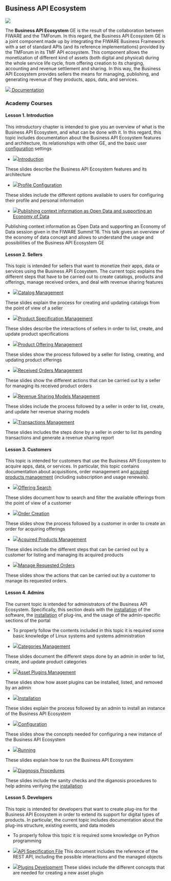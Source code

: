 <h2>Business API Ecosystem</h2>

[![](https://nexus.lab.fiware.org/repository/raw/public/badges/chapters/data-monetization.svg)](https://www.fiware.org/developers/catalogue/)

The **Business API Ecosystem** GE is the result of the collaboration between FIWARE and the TMForum. In this regard, the Business API Ecosystem GE is a joint component made up by integrating the FIWARE Business Framework with a set of standard APIs (and its reference implementations) provided by the TMForum in its TMF API ecosystem.
This component allows the monetization of different kind of assets (both digital and physical) during the whole service life cycle, from offering creation to its charging, accounting and revenue settlement and sharing. In this way, the Business API Ecosystem provides sellers the means for managing, publishing, and generating revenue of they products, apps, data, and services.

[![](https://fiware.github.io/academy/img/books.png) Documentation](https://business-api-ecosystem.rtfd.io/)


<h3>Academy Courses</h3>


<h4>Lesson 1. Introduction</h4>

This introductory chapter is intended to give you an overview of what is the Business API Ecosystem, and what can be done with it. In this regard, this topic includes documentation about the Business API Ecosystem features and architecture, its relationships with other GE, and the basic user <a title="Configuration" href="https://edu.fiware.org/mod/url/view.php?id=989">configuration</a> settings


* <a href="https://edu.fiware.org/mod/url/view.php?id=993">![](https://fiware.github.io/academy/img/doc.svg)Introduction</a>

These slides describe the Business API Ecosystem features and its architecture

* <a href="https://edu.fiware.org/mod/url/view.php?id=973">![](https://fiware.github.io/academy/img/doc.svg)Profile Configuration</a>

These slides include the different options available to users for configuring their profile and personal information

* <a href="https://edu.fiware.org/mod/url/view.php?id=1036">![](https://fiware.github.io/academy/img/doc.svg)Publishing context information as Open Data and supporting an Economy of Data</a>

Publishing context information as Open Data and supporting an Economy of Data session given in the FIWARE Summit'16. This talk gives an overview of the economy of data concept and allows to understand the usage and possibilities of the Business API Ecosystem GE

<h4>Lesson 2. Sellers</h4>

This topic is intended for sellers that want to monetize their apps, data or services using the Business API Ecosystem. The current topic explains the different steps that have to be carried out to create catalogs, products and offerings, manage received orders, and deal with revenue sharing features



* <a href="https://edu.fiware.org/mod/url/view.php?id=956">![](https://fiware.github.io/academy/img/doc.svg)Catalog Management</a>

These slides explain the process for creating and updating catalogs from the point of view of a seller

* <a href="https://edu.fiware.org/mod/url/view.php?id=960">![](https://fiware.github.io/academy/img/doc.svg)Product Specification Management</a>

These slides describe the interactions of sellers in order to list, create, and update product specifications

* <a href="https://edu.fiware.org/mod/url/view.php?id=961">![](https://fiware.github.io/academy/img/doc.svg)Product Offering Management</a>

These slides show the process followed by a seller for listing, creating, and updating product offerings

* <a href="https://edu.fiware.org/mod/url/view.php?id=963">![](https://fiware.github.io/academy/img/doc.svg)Received Orders Management</a>

These slides show the different actions that can be carried out by a seller for managing its received product orders

* <a href="https://edu.fiware.org/mod/url/view.php?id=964">![](https://fiware.github.io/academy/img/doc.svg)Revenue Sharing Models Management</a>

These slides include the process followed by a seller in order to list, create, and update her revenue sharing models

* <a href="https://edu.fiware.org/mod/url/view.php?id=965">![](https://fiware.github.io/academy/img/doc.svg)Transactions Management</a>

These slides includes the steps done by a seller in order to list its pending transactions and generate a revenue sharing report

<h4>Lesson 3. Customers</h4>


This topic is intended for customers that use the Business API Ecosystem to acquire apps, data, or services. In particular, this topic contains documentation about acquisitions, order management and <a title="Acquired Products Management" href="https://edu.fiware.org/mod/url/view.php?id=970">acquired products management</a> (including subscription and usage renewals).


* <a href="https://edu.fiware.org/mod/url/view.php?id=968">![](https://fiware.github.io/academy/img/doc.svg)Offering Search</a>

These slides document how to search and filter the available offerings from the point of view of a customer

* <a href="https://edu.fiware.org/mod/url/view.php?id=969">![](https://fiware.github.io/academy/img/doc.svg)Order Creation</a>

These slides show the process followed by a customer in order to create an order for acquiring offerings

* <a href="https://edu.fiware.org/mod/url/view.php?id=970">![](https://fiware.github.io/academy/img/doc.svg)Acquired Products Management</a>

These slides include the different steps that can be carried out by a customer for listing and managing its acquired products

* <a href="https://edu.fiware.org/mod/url/view.php?id=972">![](https://fiware.github.io/academy/img/doc.svg)Manage Requested Orders</a>

These slides show the actions that can be carried out by a customer to manage its requested orders.


<h4>Lesson 4. Admins</h4>


The current topic is intended for administrators of the Business API Ecosystem. Specifically, this section deals with the <a title="Installation" href="https://edu.fiware.org/mod/url/view.php?id=988">installation</a> of the software, the <a title="Installation" href="https://edu.fiware.org/mod/url/view.php?id=988">installation</a> of plug-ins, and the usage of the admin-specific sections of the portal

* To properly follow the contents included in this topic it is required some basic knowledge of Linux systems and systems administration

* <a href="https://edu.fiware.org/mod/url/view.php?id=974">![](https://fiware.github.io/academy/img/doc.svg)Categories Management</a>

These slides document the different steps done by an admin in order to list, create, and update product categories

* <a href="https://edu.fiware.org/mod/url/view.php?id=992">![](https://fiware.github.io/academy/img/doc.svg)Asset Plugins Management</a>

These slides show how asset plugins can be installed, listed, and removed by an admin

* <a href="https://edu.fiware.org/mod/url/view.php?id=988">![](https://fiware.github.io/academy/img/doc.svg)Installation</a>

These slides explain the process followed by an admin to install an instance of the Business API Ecosystem

* <a href="https://edu.fiware.org/mod/url/view.php?id=989">![](https://fiware.github.io/academy/img/doc.svg)Configuration</a>

These slides show the concepts needed for configuring a new instance of the Business API Ecosystem

* <a href="https://edu.fiware.org/mod/url/view.php?id=991">![](https://fiware.github.io/academy/img/doc.svg)Running</a>

These slides explain how to run the Business API Ecosystem

* <a href="https://edu.fiware.org/mod/url/view.php?id=990">![](https://fiware.github.io/academy/img/doc.svg)Diagnosis Procedures</a>

These slides include the sanity checks and the diganosis procedures to help admins verifying the <a title="Installation" href="https://edu.fiware.org/mod/url/view.php?id=988">installation</a>

<h4>Lesson 5. Developers</h4>

This topic is intended for developers that want to create plug-ins for the Business API Ecosystem in order to extend its support for digital types of products. In particular, the current topic includes documentation about the plug-ins structure, existing events, and data models

* To properly follow this topic it is required some knowledge on Python programming



* <a href="https://fiware.github.io/academy/biz-ecosystem/API-Specification.pdf">![](https://fiware.github.io/academy/img/pdf.png)API Specification File</a>
This document includes the reference of the REST API, including the possible interactions and the managed objects

* <a href="https://edu.fiware.org/mod/url/view.php?id=987">![](https://fiware.github.io/academy/img/doc.svg)Plugins Development</a>
These slides include the different concepts that are needed for creating a new asset plugin




